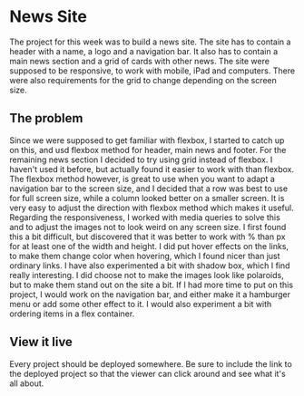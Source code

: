 # News Site

The project for this week was to build a news site. The site has to contain a header with a name, a logo and a navigation bar. It also has to contain a main news section and a grid of cards with other news. The site were supposed to be responsive, to work with mobile, iPad and computers. There were also requirements for the grid to change depending on the screen size. 

## The problem

Since we were supposed to get familiar with flexbox, I started to catch up on this, and usd flexbox method for header, main news and footer. For the remaining news section I decided to try using grid instead of flexbox. I haven't used it before, but actually found it easier to work with than flexbox. The flexbox method however, is great to use when you want to adapt a navigation bar to the screen size, and I decided that a row was best to use for full screen size, while a column looked better on a smaller screen. It is very easy to adjust the direction with flexbox method which makes it useful.
Regarding the responsiveness, I worked with media queries to solve this and to adjust the images not to look weird on any screen size. I first found this a bit difficult, but discovered that it was better to work with % than px for at least one of the width and height. 
I did put hover effects on the links, to make them change color when hovering, which I found nicer than just ordinary links. 
I have also experimented a bit with shadow box, which I find really interesting. I did choose not to make the images look like polaroids, but to make them stand out on the site a bit. 
If I had more time to put on this project, I would work on the navigation bar, and either make it a hamburger menu or add some other effect to it. I would also experiment a bit with ordering items in a flex container.  

## View it live
Every project should be deployed somewhere. Be sure to include the link to the deployed project so that the viewer can click around and see what it's all about.
